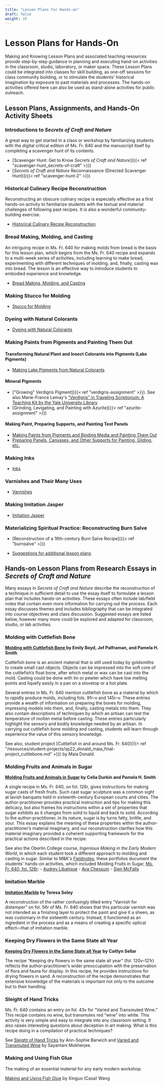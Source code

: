```yaml
---
title: "Lesson Plans for Hands-on"
draft: false
weight: 20
---
```


# Lesson Plans for Hands-On
Making and Knowing Lesson Plans and associated teaching resources provide step-by-step guidance in planning and executing hand-on activities in the classroom, studio, laboratory, or maker space. These Lesson Plans could be integrated into classes for skill building, as one-off sessions for class community building, or to stimulate the students' historical imagination by exposure to past materials and processes. The hands-on activities offered here can also be used as stand-alone activities for public outreach. 

## Lesson Plans, Assignments, and Hands-On Activity Sheets

### Introductions to *Secrets of Craft and Nature*
A great way to get started in a class or workshop by familiarizing students with the digital critical edition of Ms. Fr. 640 and the manuscript itself by completing a scavenger hunt of its contents.
- [Scavenger Hunt: Get to Know *Secrets of Craft and Nature*]({{< ref "scavenger-hunt_secrets-of-craft" >}})
- [*Secrets of Craft and Nature* Reconnaissance (Directed Scavenger Hunt)]({{< ref "scavenger-hunt-2" >}}) 
     
### Historical Culinary Recipe Reconstruction
Reconstructing an obscure culinary recipe is especially effective as a first hands-on activity to familiarize students with the textual and material challenges of following past recipes. It is also a wonderful community-building exercise.
- [Historical Culinary Recipe Reconstruction](/resources/activity-sheets/activitysheet_hcr-instructor)
### Bread Making, Molding, and Casting
An intriguing recipe in Ms. Fr. 640 for making molds from bread is the basis for this lesson plan, which begins from the Ms. Fr. 640 recipe and expands to a multi-week series of activities, including learning to make bread, experimenting with different techniques of molding, and, finally, casting wax into bread. The lesson is an effective way to introduce students to embodied experience and knowledge.  
- [Bread Making, Molding, and Casting](/resources/activity-sheets/breadmolding_resources-for-the-instructor)
### Making Stucco for Molding
- [Stucco for Molding](/resources/activity-sheets/stucco-assignment)
### Dyeing with Natural Colorants
- [Dyeing with Natural Colorants](/resources/activity-sheets/activitysheet_dyeing)
### Making Paints from Pigments and Painting Them Out
#### Transforming Natural Plant and Insect Colorants into Pigments (Lake Pigments)
- [Making Lake Pigments from Natural Colorants](/resources/activity-sheets/activitysheet_lake-pigments)
#### Mineral Pigments
- ["Growing" Verdigris Pigment]({{< ref "verdigris-assignment" >}}). See also Marie-France Lemay's [“Verdigris” in Traveling Scriptorium: A Teaching Kit by the Yale University Library](https://travelingscriptorium.com/2013/01/17/verdigris/)
- [Grinding, Levigating, and Painting with Azurite]({{< ref "azurite-assignment" >}})
#### Making Paint, Preparing Supports, and Painting Test Panels
- [Making Paints from Pigments and Binding Media and Painting Them Out](/resources/activity-sheets/activitysheet_paintingpigments)
- [Preparing Panels, Canvases, and Other Supports for Painting, Gilding, etc.](/resources/activity-sheets/activitysheet_supportsurfaces)
### Making Inks
- [Inks](/resources/activity-sheets/activitysheet_inks)
### Varnishes and Their Many Uses
- [Varnishes](/resources/activity-sheets/activitysheet_varnishes)
### Making Imitation Jasper
- [Imitation Jasper](/resources/activity-sheets/activitysheet_jasper)
### Materializing Spiritual Practice: Reconstructing Burn Salve 
- [Reconstruction of a 16th-century Burn Salve Recipe]({{< ref "burnsalve" >}})

- [Suggestions for additional lesson plans](/resources/activity-sheets/activitysheet_suggestions)

## Hands-on Lesson Plans from Research Essays in *Secrets of Craft and Nature*
Many essays in *Secrets of Craft and Nature* describe the reconstruction of a technique in sufficient detail to use the essay itself to formulate a lesson plan that includes hands-on activities. These essays often include lab/field notes that contain even more information for carrying out the process. Each essay discusses themes and includes bibliography that can be integrated into course objectives and class discussion. Suggested essays are listed below, however many more could be explored and adapted for classroom, studio, or lab activities.

### Molding with Cuttlefish Bone
**[Molding with Cuttlefish Bone ](https://edition640.makingandknowing.org/#/essays/ann_506_ad_20)by Emily Boyd, Jef Palframan, and Pamela H. Smith**

Cuttlefish bone is an ancient material that is still used today by goldsmiths to create small cast objects. Objects can be impressed into the soft core of the cuttlefish’s float bone, after which metal or wax can be cast into the mold. Casting could be done with tin or pewter which have low melting points and liquefy easily in a pan on a stovetop or a hot plate. 

Several entries in Ms. Fr. 640 mention cuttlefish bone as a material by which to rapidly produce molds, including fols. 91r–v and 145r–v. These entries provide a wealth of information on preparing the bones for molding, impressing models into them, and, finally, casting metals into them. They also contain descriptions of techniques by which an artisan can test the temperature of molten metal before casting. These entries particularly highlight the sensory and bodily knowledge needed by an artisan. In carrying out cuttlefish bone molding and casting, students will learn through experience the value of this sensory knowledge.

See also, student project [Cuttlefish in and around Ms. Fr. 640]({{< ref "/resources/student-projects/sp22_donald_maia_final-project_cuttlebone.md" >}}) by Maia Donald.

### Molding Fruits and Animals in Sugar
**[Molding Fruits and Animals in Sugar](https://edition640.makingandknowing.org/#/essays/ann_017_sp_15) by Celia Durkin and Pamela H. Smith**

A single recipe in Ms. Fr. 640, on fol. 126r, gives instructions for making sugar casts of fresh fruits. Such cast sugar sculpture was a common sight at lavish banquets held in sixteenth-century European courts and cities. The author-practitioner provides practical instruction and tips for making this delicacy, but also frames his instructions within a set of properties that sugar exhibits as it changes from solid to liquid and back to solid. According to the author-practitioner, in its nature, sugar is by turns fatty, brittle, and sour. This essay explains the meaning of these properties within the author-practitioner’s material imaginary, and our reconstruction clarifies how this material imaginary provided a coherent supporting framework for the practical actions described in the recipe.

See also the Oberlin College course, *Ingenious Making in the Early Modern World*, in which each student took a different approach to molding and casting in sugar. Similar to M&K's [Fieldnotes](https://fieldnotes.makingandknowing.org/), these portfolios document the students' hands-on activities, which included Molding Fruits in Sugar, [Ms. Fr. 640, fol. 126r](https://edition640.makingandknowing.org/#/folios/126r/f/126r/tl):
     - [Audrey Libatique](https://oberlin.digication.com/audrey-libatique-ingenious-making/home)
     - [Ava Chessum](https://oberlin.digication.com/audrey-libatique-ingenious-making/home)
     - [Sien McFalls](https://oberlin.digication.com/sien-mcfalls-journal-arth295/home)

### Imitation Marble
**[Imitation Marble](https://edition640.makingandknowing.org/#/essays/ann_040_sp_16) by Teresa Soley**

A reconstruction of the rather confusingly titled entry “Varnish for distemper” on fol. 56r of Ms. Fr. 640 shows that this particular varnish was not intended as a finishing layer to protect the paint and give it a sheen, as was customary in the sixteenth century. Instead, it functioned as an ingredient in the process and as a means of creating a specific optical effect—that of imitation marble.

### Keeping Dry Flowers in the Same State all Year 
**[Keeping Dry Flowers in the Same State all Year](https://edition640.makingandknowing.org/#/essays/ann_049_fa_16) by Caitlyn Sellar**

The recipe “Keeping dry flowers in the same state all year” (fol. 120v–121r) reflects the author-practitioner’s wider preoccupation with the preservation of flora and fauna for display. In this recipe, he provides instructions for drying flowers in sand. A reconstruction of the recipe demonstrates that extensive knowledge of the materials is important not only to the outcome but to their handling. 

### Sleight of Hand Tricks
Ms. Fr. 640 contains an entry on fol. 43v for “Varied and Transmuted Wine.” This recipe contains no wine, but transmutes red “wine” into white. This activity is very simple and easy to integrate into any classroom setting. It also raises interesting questions about deception in art making. What is this recipe doing in a compilation of practical techniques?

See [Sleight of Hand Tricks](https://edition640.makingandknowing.org/#/essays/ann_043_sp_16) by Ann-Sophie Barwich and [Varied and Transmuted Wine](https://edition640.makingandknowing.org/#/essays/ann_512_ad_20) by Sayantani Mukherjee.

### Making and Using Fish Glue
The making of an essential material for any early modern workshop.

[Making and Using Fish Glue](https://edition640.makingandknowing.org/#/essays/ann_056_sp_17) by Xinguo (Casa) Wang
